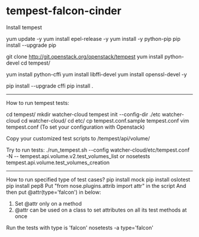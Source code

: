# tempest-falcon-cinder
Install tempest
  
  yum update -y
  yum install epel-release -y
  yum install -y python-pip
  pip install --upgrade pip

  git clone http://git.openstack.org/openstack/tempest
  yum install python-devel
  cd tempest/
    
  yum install python-cffi
  yum install libffi-devel
  yum install openssl-devel -y

  pip install --upgrade cffi
  pip install .

------------------------
How to run tempest tests:

  cd tempest/
  mkdir watcher-cloud
  tempest init --config-dir ./etc watcher-cloud
  cd watcher-cloud/
  cd etc/
  cp tempest.conf.sample tempest.conf
  vim tempest.conf (To set your configuration with Openstack)
  
  Copy your customized test scripts to /tempest/api/volume/
   
  Try to run tests:
  ./run_tempest.sh --config watcher-cloud/etc/tempest.conf -N -- tempest.api.volume.v2.test_volumes_list
   or
  nosetests  tempest.api.volume.test_volumes_creation

----------------------------
How to run specified type of test cases?
  pip install mock
  pip install oslotest
  pip install pep8
Put "from nose.plugins.attrib import attr" in the script
And then put @attr(type='falcon') in below:
1) Set @attr only on a method
2) @attr can be used on a class to set attributes on all its test methods at once

Run the tests with type is 'falcon'
  nosetests  -a type='falcon'
